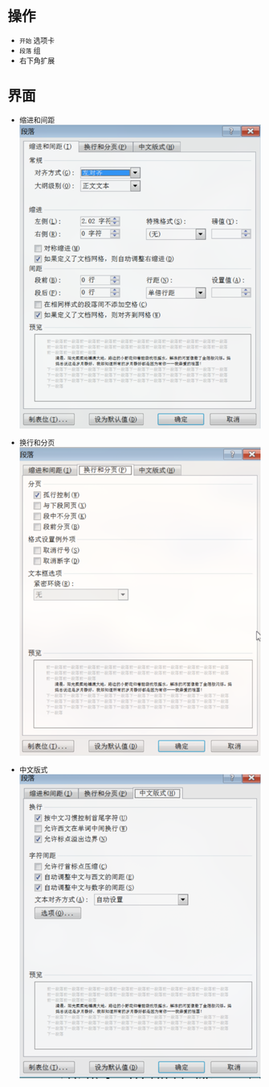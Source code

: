 # 操作

- `开始` 选项卡
- `段落` 组
- 右下角扩展

# 界面

- 缩进和间距
![](../../../../Resource/Pasted%20image%2020250521093006.png)

- 换行和分页
![](../../../../Resource/Pasted%20image%2020250521093028.png)

 - 中文版式
 ![](../../../../Resource/Pasted%20image%2020250521093110.png)